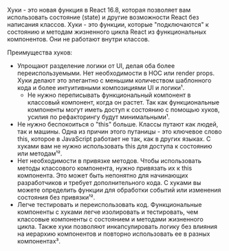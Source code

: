 Хуки - это новая функция в React 16.8, которая позволяет вам использовать состояние (state) и другие возможности React без написания классов. Хуки - это функции, которые \"подключаются\" к состоянию и методам жизненного цикла React из функциональных компонентов. Они не работают внутри классов.

Преимущества хуков:

- Упрощают разделение логики от UI, делая оба более переиспользуемыми. Нет необходимости в HOC или render props. Хуки делают это элегантно с меньшим количеством шаблонного кода и более интуитивными композициями UI и логики¹.
	- Не нужно переписывать функциональный компонент в классовый компонент, когда он растет. Так как функциональные компоненты могут иметь доступ к состоянию с помощью хуков, усилия по рефакторингу будут минимальными¹.
- Не нужно беспокоиться о \"this\" больше. Классы путают как людей, так и машины. Одна из причин этого путаницы - это ключевое слово this, которое в JavaScript работает не так, как в других языках. С хуками вам не нужно использовать this для доступа к состоянию или методам¹².
- Нет необходимости в привязке методов. Чтобы использовать методы классового компонента, нужно привязать их к this компонента. Это может быть непонятно для начинающих разработчиков и требует дополнительного кода. С хуками вы можете определить функции для обработки событий или изменения состояния без привязки¹².
- Легче тестировать и переиспользовать код. Функциональные компоненты с хуками легче изолировать и тестировать, чем классовые компоненты с состоянием и методами жизненного цикла. Также хуки позволяют инкапсулировать логику без влияния на иерархию компонентов и повторно использовать ее в разных компонентах³.
